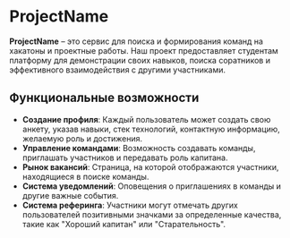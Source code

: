 # ProjectName
**ProjectName** – это сервис для поиска и формирования команд на хакатоны и проектные работы. Наш проект предоставляет студентам платформу для демонстрации своих навыков, поиска соратников и эффективного взаимодействия с другими участниками.

## Функциональные возможности
- **Создание профиля**: Каждый пользователь может создать свою анкету, указав навыки, стек технологий, контактную информацию, желаемую роль и достижения.
- **Управление командами**: Возможность создавать команды, приглашать участников и передавать роль капитана.
- **Рынок вакансий**: Страница, на которой отображаются участники, находящиеся в поиске команды.
- **Система уведомлений**: Оповещения о приглашениях в команды и другие важные события.
- **Система реферинга**: Участники могут отмечать других пользователей позитивными значками за определенные качества, такие как "Хороший капитан" или "Старательность".
